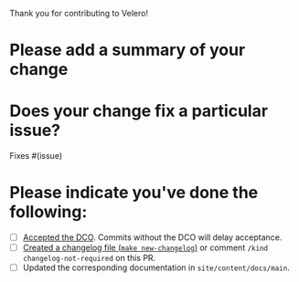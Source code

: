 Thank you for contributing to Velero!

# Please add a summary of your change

# Does your change fix a particular issue?

Fixes #(issue)

# Please indicate you've done the following:

- [ ] [Accepted the DCO](https://velero.io/docs/v1.5/code-standards/#dco-sign-off). Commits without the DCO will delay acceptance.
- [ ] [Created a changelog file (`make new-changelog`)](https://velero.io/docs/main/code-standards/#adding-a-changelog) or comment `/kind changelog-not-required` on this PR.
- [ ] Updated the corresponding documentation in `site/content/docs/main`.

